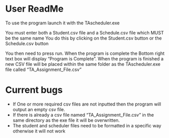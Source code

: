 # User ReadMe

To use the program launch it with the TAscheduler.exe

You must enter both a Student.csv file and a Schedule.csv file which MUST be the same name
You do this by clicking on the Student.csv button or the Schedule.csv button

You then need to press run. When the program is complete the Bottom right text box will display “Program is Complete”.
When the program is finished a new CSV file will be placed within the same folder as the TAscheduler.exe file called “TA_Assignment_File.csv”


# Current bugs

- If One or more required csv files are not inputted then the program will output an empty csv file.
- If there is already a csv file named “TA_Assignment_File.csv” in the same directory as the exe file it will be overwritten.
- The student and scheduler files need to be formatted in a specific way otherwise it will not work

